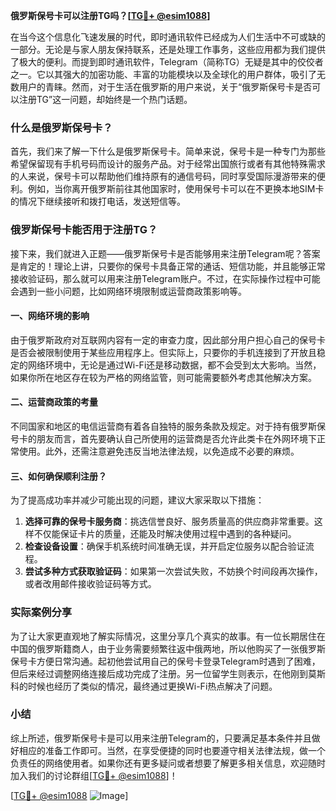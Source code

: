**俄罗斯保号卡可以注册TG吗？[[TG💪+ @esim1088](https://t.me/s/esim1088)]**

在当今这个信息化飞速发展的时代，即时通讯软件已经成为人们生活中不可或缺的一部分。无论是与家人朋友保持联系，还是处理工作事务，这些应用都为我们提供了极大的便利。而提到即时通讯软件，Telegram（简称TG）无疑是其中的佼佼者之一。它以其强大的加密功能、丰富的功能模块以及全球化的用户群体，吸引了无数用户的青睐。然而，对于生活在俄罗斯的用户来说，关于“俄罗斯保号卡是否可以注册TG”这一问题，却始终是一个热门话题。

### 什么是俄罗斯保号卡？

首先，我们来了解一下什么是俄罗斯保号卡。简单来说，保号卡是一种专门为那些希望保留现有手机号码而设计的服务产品。对于经常出国旅行或者有其他特殊需求的人来说，保号卡可以帮助他们维持原有的通信号码，同时享受国际漫游带来的便利。例如，当你离开俄罗斯前往其他国家时，使用保号卡可以在不更换本地SIM卡的情况下继续接听和拨打电话，发送短信等。

### 俄罗斯保号卡能否用于注册TG？

接下来，我们就进入正题——俄罗斯保号卡是否能够用来注册Telegram呢？答案是肯定的！理论上讲，只要你的保号卡具备正常的通话、短信功能，并且能够正常接收验证码，那么就可以用来注册Telegram账户。不过，在实际操作过程中可能会遇到一些小问题，比如网络环境限制或运营商政策影响等。

#### 一、网络环境的影响

由于俄罗斯政府对互联网内容有一定的审查力度，因此部分用户担心自己的保号卡是否会被限制使用于某些应用程序上。但实际上，只要你的手机连接到了开放且稳定的网络环境中，无论是通过Wi-Fi还是移动数据，都不会受到太大影响。当然，如果你所在地区存在较为严格的网络监管，则可能需要额外考虑其他解决方案。

#### 二、运营商政策的考量

不同国家和地区的电信运营商有着各自独特的服务条款及规定。对于持有俄罗斯保号卡的朋友而言，首先要确认自己所使用的运营商是否允许此类卡在外网环境下正常使用。此外，还需注意避免违反当地法律法规，以免造成不必要的麻烦。

#### 三、如何确保顺利注册？

为了提高成功率并减少可能出现的问题，建议大家采取以下措施：

1. **选择可靠的保号卡服务商**：挑选信誉良好、服务质量高的供应商非常重要。这样不仅能保证卡片的质量，还能及时解决使用过程中遇到的各种疑问。
2. **检查设备设置**：确保手机系统时间准确无误，并开启定位服务以配合验证流程。
3. **尝试多种方式获取验证码**：如果第一次尝试失败，不妨换个时间段再次操作，或者改用邮件接收验证码等方式。

### 实际案例分享

为了让大家更直观地了解实际情况，这里分享几个真实的故事。有一位长期居住在中国的俄罗斯籍商人，由于业务需要频繁往返中俄两地，所以他购买了一张俄罗斯保号卡方便日常沟通。起初他尝试用自己的保号卡登录Telegram时遇到了困难，但后来经过调整网络连接后成功完成了注册。另一位留学生则表示，在他刚到莫斯科的时候也经历了类似的情况，最终通过更换Wi-Fi热点解决了问题。

### 小结

综上所述，俄罗斯保号卡是可以用来注册Telegram的，只要满足基本条件并且做好相应的准备工作即可。当然，在享受便捷的同时也要遵守相关法律法规，做一个负责任的网络使用者。如果你还有更多疑问或者想要了解更多相关信息，欢迎随时加入我们的讨论群组[[TG💪+ @esim1088](https://t.me/s/esim1088)]！

[[TG💪+ @esim1088](https://t.me/s/esim1088) ![Image](https://i.postimg.cc/4NQfJmqS/Snipaste-2025-05-13-00-14-12.png)]